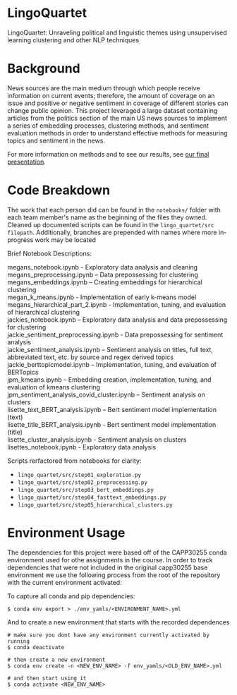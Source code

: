 # LingoQuartet
LingoQuartet: Unraveling political and linguistic themes using unsupervised learning clustering and other NLP techniques

# Background
News sources are the main medium through which people receive information on current events; therefore, the amount of coverage on an issue and positive or negative sentiment in coverage of different stories can change public opinion. This project leveraged a large dataset containing articles from the politics section of the main US news sources to implement a series of embedding processes, clustering methods, and sentiment evaluation methods in order to understand effective methods for measuring topics and sentiment in the news. 

For more information on methods and to see our results, see [our final presentation](./presentation/final_presentation.pdf).

# Code Breakdown
The work that each person did can be found in the `notebooks/` folder with each team member's name as the beginning of the files they owned. Cleaned up documented scripts can be found in the `lingo_quartet/src filepath`. Additionally, branches are prepended with names where more in-progress work may be located


Brief Notebook Descriptions: 

megans_notebook.ipynb - Exploratory data analysis and cleaning  
megans_preprocessing.ipynb – Data prepossessing for clustering  
megans_embeddings.ipynb – Creating embeddings for hierarchical clustering  
megan_k_means.ipynb - Implementation of early k-means model  
megans_hierarchical_part_2.ipynb - Implementation, tuning, and evaluation of hierarchical clustering  
jackies_notebook.ipynb – Exploratory data analysis and data prepossessing for clustering  
jackie_sentiment_preprocessing.ipynb - Data prepossessing for sentiment analysis  
jackie_sentiment_analysis.ipynb – Sentiment analysis on titles, full text, abbreviated text, etc. by source and regex derived topics  
jackie_berttopicmodel.ipynb – Implementation, tuning, and evaluation of BERTopics  
jpm_kmeans.ipynb – Embedding creation, implementation, tuning, and evaluation of kmeans clustering  
jpm_sentiment_analysis_covid_cluster.ipynb – Sentiment analysis on clusters  
lisette_text_BERT_analysis.ipynb – Bert sentiment model implementation (text)  
lisette_title_BERT_analysis.ipynb - Bert sentiment model implementation (title)  
lisette_cluster_analysis.ipynb - Sentiment analysis on clusters  
lisettes_notebook.ipynb - Exploratory data analysis  

Scripts rerfactored from notebooks for clarity:
* `lingo_quartet/src/step01_exploration.py`
* `lingo_quartet/src/step02_preprocessing.py` 
* `lingo_quartet/src/step03_bert_embeddings.py` 
* `lingo_quartet/src/step04_fasttext_embeddings.py`
* `lingo_quartet/src/step05_hierarchical_clusters.py`


# Environment Usage
The dependencies for this project were based off of the CAPP30255 conda environment used for othe assignments in the course. In order to track dependencies that were not included in the original capp30255 base environment we use the following process from the root of the repository with the current environment activated:

To capture all conda and pip dependencies:

```
$ conda env export > ./env_yamls/<ENVIRONMENT_NAME>.yml 
```
And to create a new environment that starts with the recorded dependences
```
# make sure you dont have any environment currently activated by running
$ conda deactivate

# then create a new environment
$ conda env create -n <NEW_ENV_NAME> -f env_yamls/<OLD_ENV_NAME>.yml

# and then start using it
$ conda activate <NEW_ENV_NAME>
```
